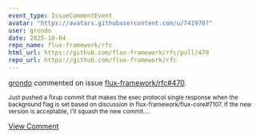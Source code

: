 ```yaml
---
event_type: IssueCommentEvent
avatar: "https://avatars.githubusercontent.com/u/741970?"
user: grondo
date: 2025-10-04
repo_name: flux-framework/rfc
html_url: https://github.com/flux-framework/rfc/pull/470
repo_url: https://github.com/flux-framework/rfc
---
```


<a href='https://github.com/grondo' target='_blank'>grondo</a> commented on issue <a href='https://github.com/flux-framework/rfc/pull/470' target='_blank'>flux-framework/rfc#470</a>.

<small>Just pushed a fixup commit that makes the exec protocol single response when the background flag is set based on discussion in flux-framework/flux-core#7107. If the new version is acceptable, I'll squash the new commit....</small>

<a href='https://github.com/flux-framework/rfc/pull/470' target='_blank'>View Comment</a>